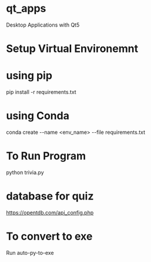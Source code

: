 # qt_apps
 Desktop Applications with Qt5

# Setup Virtual Environemnt 

# using pip
pip install -r requirements.txt

# using Conda
conda create --name <env_name> --file requirements.txt

# To Run Program 
python trivia.py 

# database for quiz 
https://opentdb.com/api_config.php 

# To convert to exe 
Run auto-py-to-exe 
